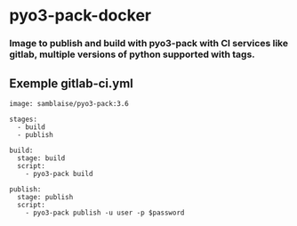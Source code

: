 pyo3-pack-docker
==

### **Image to publish and build with pyo3-pack with CI services like gitlab, multiple versions of python supported with tags.**

## Exemple gitlab-ci.yml

```
image: samblaise/pyo3-pack:3.6

stages:
  - build
  - publish
 
build:
  stage: build
  script:
    - pyo3-pack build
    
publish:
  stage: publish
  script:
    - pyo3-pack publish -u user -p $password
```



